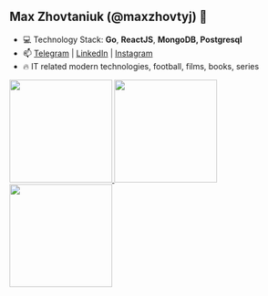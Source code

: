 ## Max Zhovtaniuk (@maxzhovtyj) 👋

- 💻 Technology Stack: **Go**, **ReactJS**, **MongoDB, Postgresql**
- 📫 [Telegram](https://t.me/maxzhovtyj) | [LinkedIn](https://www.linkedin.com/in/maksym-zhovtaniuk-2b94651b4/) | [Instagram](https://www.instagram.com/maxzhovtyj/)
- 🔥 IT related modern technologies, football, films, books, series 

<p align="left">
<a href="https://github.com/maxzhovtyj">
  <img height="180em" src="https://github-readme-stats.vercel.app/api/?username=maxzhovtyj&count_private=true&show_icons=true"/>
  <img height="180em" src="https://github-readme-stats.vercel.app/api/top-langs/?username=maxzhovtyj&layout=compact&langs_count=8"/>
</a>
<a href="https://github.com/maxzhovtyj">
  <img height="180em" src="https://github-profile-summary-cards.vercel.app/api/cards/profile-details?username=maxzhovtyj&theme=github"/>
</a>
</p>
